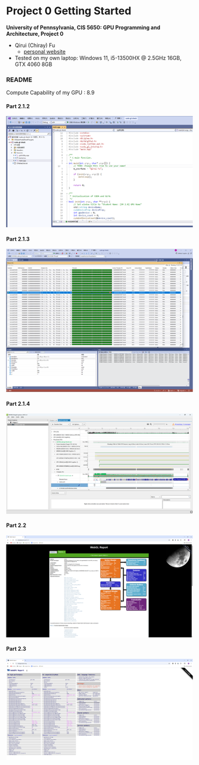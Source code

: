 Project 0 Getting Started
====================

**University of Pennsylvania, CIS 5650: GPU Programming and Architecture, Project 0**

* Qirui (Chiray) Fu
  * [personal website](https://qiruifu.github.io/)
* Tested on my own laptop: Windows 11, i5-13500HX @ 2.5GHz 16GB, GTX 4060 8GB

### README

Compute Capability of my GPU : 8.9 

#### Part 2.1.2
![](images/p1.png)

#### Part 2.1.3
![](images/p2.png)

#### Part 2.1.4
![](images/p3.png)

#### Part 2.2
![](images/p4.png)

#### Part 2.3
![](images/p5.png)
